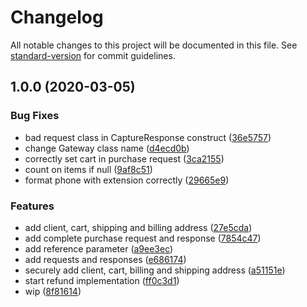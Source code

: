 # Changelog

All notable changes to this project will be documented in this file. See [standard-version](https://github.com/conventional-changelog/standard-version) for commit guidelines.

## 1.0.0 (2020-03-05)


### Bug Fixes

* bad request class in CaptureResponse construct ([36e5757](https://github.com/dansmaculotte/omnipay-monetico/commit/36e5757))
* change Gateway class name ([d4ecd0b](https://github.com/dansmaculotte/omnipay-monetico/commit/d4ecd0b))
* correctly set cart in purchase request ([3ca2155](https://github.com/dansmaculotte/omnipay-monetico/commit/3ca2155))
* count on items if null ([9af8c51](https://github.com/dansmaculotte/omnipay-monetico/commit/9af8c51))
* format phone with extension correctly ([29665e9](https://github.com/dansmaculotte/omnipay-monetico/commit/29665e9))


### Features

* add client, cart, shipping and billing address ([27e5cda](https://github.com/dansmaculotte/omnipay-monetico/commit/27e5cda))
* add complete purchase request and response ([7854c47](https://github.com/dansmaculotte/omnipay-monetico/commit/7854c47))
* add reference parameter ([a9ee3ec](https://github.com/dansmaculotte/omnipay-monetico/commit/a9ee3ec))
* add requests and responses ([e686174](https://github.com/dansmaculotte/omnipay-monetico/commit/e686174))
* securely add client, cart, billing and shipping address ([a51151e](https://github.com/dansmaculotte/omnipay-monetico/commit/a51151e))
* start refund implementation ([ff0c3d1](https://github.com/dansmaculotte/omnipay-monetico/commit/ff0c3d1))
* wip ([8f81614](https://github.com/dansmaculotte/omnipay-monetico/commit/8f81614))
